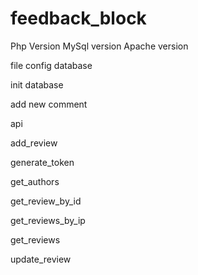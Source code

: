 # feedback_block

Php Version 
MySql version
Apache version


file config database

init database

add new comment


api

add_review

generate_token

get_authors

get_review_by_id

get_reviews_by_ip

get_reviews

update_review
